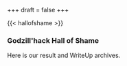 +++
draft = false
+++

{{< hallofshame >}}

<h3>Godzill'hack Hall of Shame</h3>
<p>Here is our result and WriteUp archives.</p>
